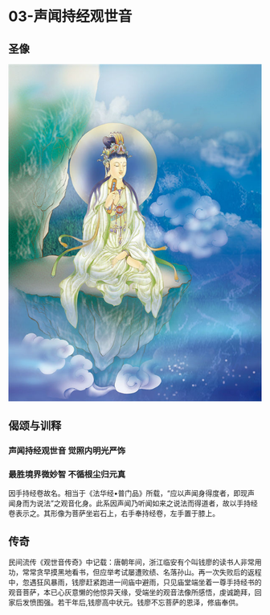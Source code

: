 # 03-声闻持经观世音

## 圣像

![](../../.gitbook/assets/03-sheng-wen-chi-jing-guan-shi-yin.jpg)

## 偈颂与训释

### 声闻持经观世音 觉照内明光严饰

### 最胜境界微妙智 不循根尘归元真

因手持经卷故名。相当于《法华经•普门品》所载，“应以声闻身得度者，即现声闻身而为说法”之观音化身。此系因声闻乃听闻如来之说法而得道者，故以手持经卷表示之。其形像为菩萨坐岩石上，右手奉持经卷，左手置于膝上。

## 传奇

民间流传《观世音传奇》中记载：唐朝年间，浙江临安有个叫钱廖的读书人非常用功，常常贪早摸黑地看书，但应举考试屡遭败绩、名落孙山。再一次失败后的返程中，忽遇狂风暴雨，钱廖赶紧跑进一间庙中避雨，只见庙堂端坐着一尊手持经书的观音菩萨，本已心灰意懒的他惊异天缘，受端坐的观音法像所感悟，虔诚跪拜，回家后发愤图强。若干年后,钱廖高中状元。钱廖不忘菩萨的恩泽，修庙奉供。

